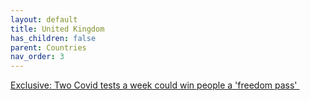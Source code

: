 ```yaml
---
layout: default
title: United Kingdom
has_children: false
parent: Countries
nav_order: 3
---
```


[Exclusive: Two Covid tests a week could win people a 'freedom pass' ](https://archive.is/gJ65o)